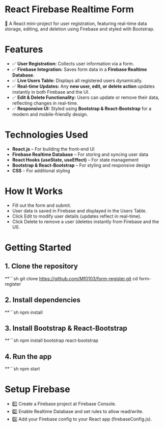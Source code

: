 # React Firebase Realtime Form
🚀 A React mini-project for user registration, featuring real-time data storage, editing, and deletion using Firebase and styled with Bootstrap.

# Features
- ✅ **User Registration:** Collects user information via a form.
- ✅ **Firebase Integration:** Saves form data in a **Firebase Realtime Database**.
- ✅ **Live Users Table:** Displays all registered users dynamically.
- ✅ **Real-time Updates:** Any **new user, edit, or delete action** updates instantly in both Firebase and the UI.
- ✅ **Edit & Delete Functionality:** Users can update or remove their data, reflecting changes in real-time.
- ✅ **Responsive UI:** Styled using **Bootstrap & React-Bootstrap** for a modern and mobile-friendly design.


# Technologies Used
-  **React.js** – For building the front-end UI
-  **Firebase Realtime Database** – For storing and syncing user data
-  **React Hooks (useState, useEffect)** – For state management
-  **Bootstrap & React-Bootstrap** – For styling and responsive design
-  **CSS** – For additional styling

# How It Works
-  Fill out the form and submit.
-  User data is saved in Firebase and displayed in the Users Table.
-  Click Edit to modify user details (updates reflect in real-time).
-  Click Delete to remove a user (deletes instantly from Firebase and the UI).


# Getting Started
## 1. Clone the repository
**```sh
git clone https://github.com/Mf0103/form-register.git
cd form-register

## 2. Install dependencies
**```sh
npm install

## 3. Install Bootstrap & React-Bootstrap
**```sh
npm install bootstrap react-bootstrap

## 4. Run the app
**```sh
npm start

# Setup Firebase
- 1️⃣ Create a Firebase project at Firebase Console.
- 2️⃣ Enable Realtime Database and set rules to allow read/write.
- 3️⃣ Add your Firebase config to your React app (firebaseConfig.js).

